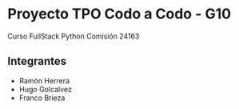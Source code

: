 # Proyecto TPO Codo a Codo - G10

Curso FullStack Python Comisión 24163

## Integrantes
* Ramón Herrera
* Hugo Golcalvez
* Franco Brieza




